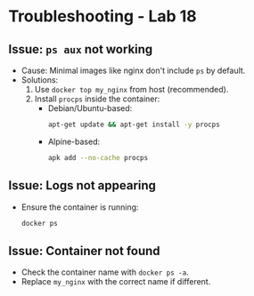 # Troubleshooting - Lab 18

## Issue: `ps aux` not working
- Cause: Minimal images like nginx don't include `ps` by default.
- Solutions:
  1. Use `docker top my_nginx` from host (recommended).
  2. Install `procps` inside the container:
     - Debian/Ubuntu-based:
       ```bash
       apt-get update && apt-get install -y procps
       ```
     - Alpine-based:
       ```bash
       apk add --no-cache procps
       ```

## Issue: Logs not appearing
- Ensure the container is running:
  ```bash
  docker ps
  ```

## Issue: Container not found
- Check the container name with `docker ps -a`.
- Replace `my_nginx` with the correct name if different.
